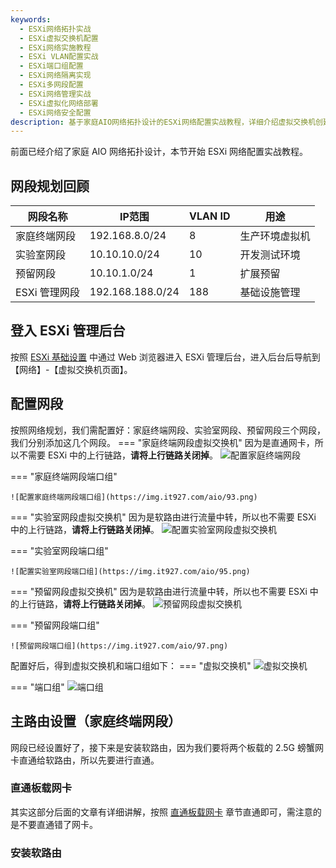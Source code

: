 ```yaml
---
keywords:
  - ESXi网络拓扑实战
  - ESXi虚拟交换机配置
  - ESXi网络实施教程
  - ESXi VLAN配置实战
  - ESXi端口组配置
  - ESXi网络隔离实现
  - ESXi多网段配置
  - ESXi网络管理实战
  - ESXi虚拟化网络部署
  - ESXi网络安全配置
description: 基于家庭AIO网络拓扑设计的ESXi网络配置实战教程，详细介绍虚拟交换机创建、端口组配置、VLAN划分等具体实施步骤。
---
```

前面已经介绍了家庭 AIO 网络拓扑设计，本节开始 ESXi 网络配置实战教程。
## 网段规划回顾

| 网段名称      | IP范围 | VLAN ID | 用途 |
|-----------|--------|---------|------|
| 家庭终端网段    | 192.168.8.0/24 | 8 | 生产环境虚拟机 |
| 实验室网段     | 10.10.10.0/24 | 10 | 开发测试环境 |
| 预留网段      | 10.10.1.0/24 | 1 | 扩展预留 |
| ESXi 管理网段 | 192.168.188.0/24 | 188 | 基础设施管理 |

## 登入 ESXi 管理后台
按照 [ESXi 基础设置](../preparation/base-settings.md#web) 中通过 Web 浏览器进入 ESXi 管理后台，进入后台后导航到【网络】-【虚拟交换机页面】。

## 配置网段
按照网络规划，我们需配置好：家庭终端网段、实验室网段、预留网段三个网段，我们分别添加这几个网段。
=== "家庭终端网段虚拟交换机"
    因为是直通网卡，所以不需要 ESXi 中的上行链路，**请将上行链路关闭掉**。
    ![配置家庭终端网段](https://img.it927.com/aio/92.png)

=== "家庭终端网段端口组"

    ![配置家庭终端网段端口组](https://img.it927.com/aio/93.png)

=== "实验室网段虚拟交换机"
    因为是软路由进行流量中转，所以也不需要 ESXi 中的上行链路，**请将上行链路关闭掉**。
    ![配置实验室网段虚拟交换机](https://img.it927.com/aio/94.png)

=== "实验室网段端口组"

    ![配置实验室网段端口组](https://img.it927.com/aio/95.png)

=== "预留网段虚拟交换机"
    因为是软路由进行流量中转，所以也不需要 ESXi 中的上行链路，**请将上行链路关闭掉**。
    ![预留网段虚拟交换机](https://img.it927.com/aio/96.png)

=== "预留网段端口组"

    ![预留网段端口组](https://img.it927.com/aio/97.png)

配置好后，得到虚拟交换机和端口组如下：
=== "虚拟交换机"
    ![虚拟交换机](https://img.it927.com/aio/98.png)

=== "端口组"
    ![端口组](https://img.it927.com/aio/99.png)

## 主路由设置（家庭终端网段）
网段已经设置好了，接下来是安装软路由，因为我们要将两个板载的 2.5G 螃蟹网卡直通给软路由，所以先要进行直通。
### 直通板载网卡
其实这部分后面的文章有详细讲解，按照 [直通板载网卡](../esxi/passthrough.md#_3) 章节直通即可，需注意的是不要直通错了网卡。
### 安装软路由

